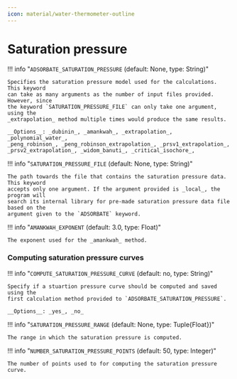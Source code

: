 ```yaml
---
icon: material/water-thermometer-outline
---
```


# Saturation pressure


!!! info "`ADSORBATE_SATURATION_PRESSURE` (default: None, type: String)"

    Specifies the saturation pressure model used for the calculations. This keyword
    can take as many arguments as the number of input files provided. However, since
    the keyword `SATURATION_PRESSURE_FILE` can only take one argument, using the
    _extrapolation_ method multiple times would produce the same results. 
        
    __Options__: _dubinin_, _amankwah_, _extrapolation_, _polynomial_water_,
    _peng_robinson_, _peng_robinson_extrapolation_, _prsv1_extrapolation_,
    _prsv2_extrapolation_, _widom_banuti_, _critical_isochore_,


!!! info "`SATURATION_PRESSURE_FILE` (default: None, type: String)"

    The path towards the file that contains the saturation pressure data. This keyword 
    accepts only one argument. If the argument provided is _local_, the program will
    search its internal library for pre-made saturation pressure data file based on the 
    argument given to the `ADSORBATE` keyword. 


!!! info "`AMANKWAH_EXPONENT` (default: 3.0, type: Float)"

    The exponent used for the _amankwah_ method.


### Computing saturation pressure curves



!!! info "`COMPUTE_SATURATION_PRESSURE_CURVE` (default: no, type: String)"

    Specify if a stuartion pressure curve should be computed and saved using the
    first calculation method provided to `ADSORBATE_SATURATION_PRESSURE`.

    __Options__: _yes_, _no_


!!! info "`SATURATION_PRESSURE_RANGE` (default: None, type: Tuple{Float})"

    The range in which the saturation pressure is computed.


!!! info "`NUMBER_SATURATION_PRESSURE_POINTS` (default: 50, type: Integer)"

    The number of points used to for computing the saturation pressure curve.
